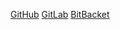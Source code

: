 [GitHub](https://github.com/moongs1/sa.it)
[GitLab](https://gitlab.com/moongs208/sa.it)
[BitBacket](https://bitbucket.org/moongs/sa.it/src)

